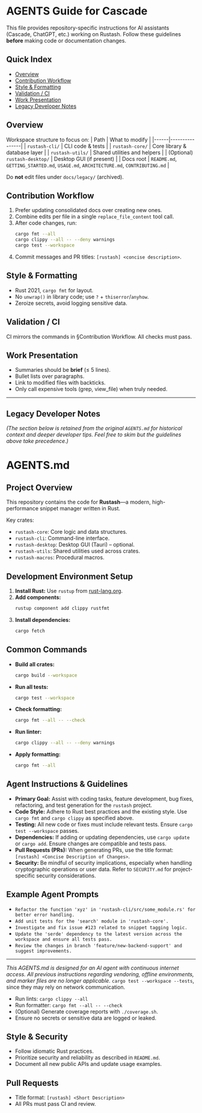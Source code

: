 # AGENTS Guide for Cascade

This file provides repository-specific instructions for AI assistants (Cascade, ChatGPT, etc.) working on Rustash. Follow these guidelines **before** making code or documentation changes.

## Quick Index
- [Overview](#overview)
- [Contribution Workflow](#contribution-workflow)
- [Style & Formatting](#style--formatting)
- [Validation / CI](#validation--ci)
- [Work Presentation](#work-presentation)
- [Legacy Developer Notes](#legacy-developer-notes)

## Overview

Workspace structure to focus on:
| Path | What to modify |
|------|----------------|
| `rustash-cli/` | CLI code & tests |
| `rustash-core/` | Core library & database layer |
| `rustash-utils/` | Shared utilities and helpers |
| (Optional) `rustash-desktop/` | Desktop GUI (if present) |
| Docs root | `README.md`, `GETTING_STARTED.md`, `USAGE.md`, `ARCHITECTURE.md`, `CONTRIBUTING.md` |

Do **not** edit files under `docs/legacy/` (archived).

## Contribution Workflow
1. Prefer updating consolidated docs over creating new ones.
2. Combine edits per file in a single `replace_file_content` tool call.
3. After code changes, run:
   ```sh
   cargo fmt --all
   cargo clippy --all -- --deny warnings
   cargo test --workspace
   ```
4. Commit messages and PR titles: `[rustash] <concise description>`.

## Style & Formatting
- Rust 2021, `cargo fmt` for layout.
- No `unwrap()` in library code; use `?` + `thiserror`/`anyhow`.
- Zeroize secrets, avoid logging sensitive data.

## Validation / CI
CI mirrors the commands in §Contribution Workflow.  All checks must pass.

## Work Presentation
- Summaries should be **brief** (≤ 5 lines).
- Bullet lists over paragraphs.
- Link to modified files with backticks.
- Only call expensive tools (grep, view_file) when truly needed.

---

## Legacy Developer Notes

*(The section below is retained from the original `AGENTS.md` for historical context and deeper developer tips. Feel free to skim but the guidelines above take precedence.)*

# AGENTS.md

## Project Overview

This repository contains the code for **Rustash**—a modern, high-performance snippet manager written in Rust.

Key crates:
- `rustash-core`: Core logic and data structures.
- `rustash-cli`: Command-line interface.
- `rustash-desktop`: Desktop GUI (Tauri) – optional.
- `rustash-utils`: Shared utilities used across crates.
- `rustash-macros`: Procedural macros.

## Development Environment Setup

1.  **Install Rust:** Use `rustup` from [rust-lang.org](https://www.rust-lang.org/tools/install).
2.  **Add components:**
    ```sh
    rustup component add clippy rustfmt
    ```
3.  **Install dependencies:**
    ```sh
    cargo fetch
    ```

## Common Commands

- **Build all crates:**
  ```sh
  cargo build --workspace
  ```
- **Run all tests:**
  ```sh
  cargo test --workspace
  ```
- **Check formatting:**
  ```sh
  cargo fmt --all -- --check
  ```
- **Run linter:**
  ```sh
  cargo clippy --all -- --deny warnings
  ```
- **Apply formatting:**
  ```sh
  cargo fmt --all
  ```

## Agent Instructions & Guidelines

- **Primary Goal:** Assist with coding tasks, feature development, bug fixes, refactoring, and test generation for the `rustash` project.
- **Code Style:** Adhere to Rust best practices and the existing style. Use `cargo fmt` and `cargo clippy` as specified above.
- **Testing:** All new code or fixes must include relevant tests. Ensure `cargo test --workspace` passes.
- **Dependencies:** If adding or updating dependencies, use `cargo update` or `cargo add`. Ensure changes are compatible and tests pass.
- **Pull Requests (PRs):** When generating PRs, use the title format: `[rustash] <Concise Description of Changes>`.
- **Security:** Be mindful of security implications, especially when handling cryptographic operations or user data. Refer to `SECURITY.md` for project-specific security considerations.


## Example Agent Prompts

- `Refactor the function 'xyz' in 'rustash-cli/src/some_module.rs' for better error handling.`
- `Add unit tests for the 'search' module in 'rustash-core'.`
- `Investigate and fix issue #123 related to snippet tagging logic.`
- `Update the 'serde' dependency to the latest version across the workspace and ensure all tests pass.`
- `Review the changes in branch 'feature/new-backend-support' and suggest improvements.`

---
*This AGENTS.md is designed for an AI agent with continuous internet access. All previous instructions regarding vendoring, offline environments, and marker files are no longer applicable.*
  `cargo test --workspace --tests`, since they may rely on network communication.
- Run lints: `cargo clippy --all`
- Run formatter: `cargo fmt --all -- --check`
- (Optional) Generate coverage reports with `./coverage.sh`.
- Ensure no secrets or sensitive data are logged or leaked.

## Style & Security
- Follow idiomatic Rust practices.
- Prioritize security and reliability as described in `README.md`.
- Document all new public APIs and update usage examples.

## Pull Requests
- Title format: `[rustash] <Short Description>`
- All PRs must pass CI and review.



